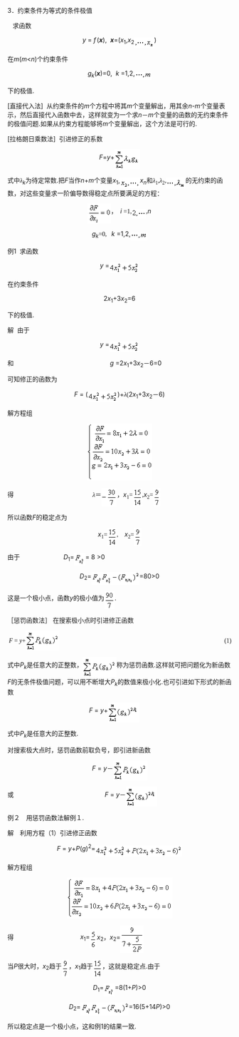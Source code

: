 <div class=Section1>
<p class=MsoNormal><span lang=EN-US>3</span><span lang=ZH-CN style='font-family:
宋体_GB2312'>．约束条件为等式的条件极值</span></p>
<p class=MsoNormal><span lang=EN-US>&nbsp;&nbsp; </span><span lang=ZH-CN
style='font-family:宋体_GB2312'>求函数</span></p>
<p class=MsoNormal align=center style='text-align:center'><i><span lang=EN-US>y
</span></i><span lang=EN-US>=<i> f</i></span><i><span lang=EN-US
style='font-size:5.5pt'> </span></i><span lang=EN-US>(<b><i>x</i></b>),&nbsp; <b><i>x</i></b>=(<i>x</i><sub>1</sub>,<i>x</i><sub>2<img
width=45 height=24 src="res/17e9d95da129bdd93c34fb6cc6aaaa52_5490_files/image002.gif"
u1:shapes="_x0000_i1025" align=absmiddle></sub>)</span></p>
<p class=MsoNormal><span lang=ZH-CN style='font-family:宋体_GB2312'>在</span><i><span
lang=EN-US>m</span></i><span lang=EN-US>(<i>m</i>&lt;<i>n</i>)</span><span
lang=ZH-CN style='font-family:宋体_GB2312'>个约束条件</span></p>
<p class=MsoNormal align=center style='text-align:center'><i><span lang=EN-US>g<sub>k</sub></span></i><span
lang=EN-US>(<b><i>x</i></b>)=0,&nbsp; <i>k </i>=1,2,<sub><img width=37
height=17 src="res/17e9d95da129bdd93c34fb6cc6aaaa52_5490_files/image004.gif"
u1:shapes="_x0000_i1026" align=absmiddle></sub></span></p>
<p class=MsoNormal><span lang=ZH-CN style='font-family:宋体_GB2312'>下的极值</span><span
lang=EN-US>.</span></p>
<p class=MsoNormal><span lang=EN-US>[</span><span lang=ZH-CN style='font-family:
宋体_GB2312'>直接代入法</span><span lang=EN-US>]&nbsp; </span><span lang=ZH-CN
style='font-family:宋体_GB2312'>从约束条件的</span><i><span lang=EN-US>m</span></i><span
lang=ZH-CN style='font-family:宋体_GB2312'>个方程中将其</span><i><span lang=EN-US>m</span></i><span
lang=ZH-CN style='font-family:宋体_GB2312'>个变量解出，用其余</span><i><span lang=EN-US>n</span></i><span
lang=EN-US>-<i>m</i></span><span lang=ZH-CN style='font-family:宋体_GB2312'>个变量表示，然后直接代入函数中去，这样就变为一个求</span><i><span
lang=EN-US>n</span></i><span lang=ZH-CN style='font-family:宋体_GB2312'>－</span><i><span
lang=EN-US>m</span></i><span lang=ZH-CN style='font-family:宋体_GB2312'>个变量的函数的无约束条件的极值问题</span><span
lang=EN-US>.</span><span lang=ZH-CN style='font-family:宋体_GB2312'>如果从约束方程能够将</span><i><span
lang=EN-US>m</span></i><span lang=ZH-CN style='font-family:宋体_GB2312'>个变量解出，这个方法是可行的</span><span
lang=EN-US>.</span></p>
<p class=MsoNormal><span lang=EN-US>[</span><span lang=ZH-CN style='font-family:
宋体_GB2312'>拉格朗日乘数法</span><span lang=EN-US>]&nbsp; </span><span lang=ZH-CN
style='font-family:宋体_GB2312'>引进修正的系数</span></p>
<p class=MsoNormal align=center style='text-align:center'><i><span lang=EN-US>F</span></i><span
lang=EN-US>=<i>y</i>+</span><sub><span lang=EN-US style='font-size:10.5pt'><img
width=57 height=45 src="res/17e9d95da129bdd93c34fb6cc6aaaa52_5490_files/image006.gif"
u1:shapes="_x0000_i1027" align=absmiddle></span></sub></p>
<p class=MsoNormal><span lang=ZH-CN style='font-family:宋体_GB2312'>式中</span><i><span
lang=ZH-CN style='font-family:宋体_GB2312'>λ</span><sub><span lang=EN-US>k</span></sub></i><span
lang=ZH-CN style='font-family:宋体_GB2312'>为待定常数</span><span lang=EN-US>.</span><span
lang=ZH-CN style='font-family:宋体_GB2312'>把</span><i><span lang=EN-US>F</span></i><span
lang=ZH-CN style='font-family:宋体_GB2312'>当作</span><i><span lang=EN-US>n</span></i><span
lang=EN-US>+<i>m</i></span><span lang=ZH-CN style='font-family:宋体_GB2312'>个变量</span><i><span
lang=EN-US>x</span></i><sub><span lang=EN-US>1</span></sub><span lang=EN-US>,<i><sub><img
width=45 height=23 src="res/17e9d95da129bdd93c34fb6cc6aaaa52_5490_files/image008.gif"
u1:shapes="_x0000_i1028" align=absmiddle></sub>x<sub>n</sub></i></span><span
lang=ZH-CN style='font-family:宋体_GB2312'>和</span><i><span lang=ZH-CN
style='font-family:宋体_GB2312'>λ</span></i><sub><span lang=EN-US
style='font-family:宋体_GB2312'>1</span></sub><span lang=EN-US style='font-family:
宋体_GB2312'>,</span><i><span lang=ZH-CN style='font-family:宋体_GB2312'>λ</span></i><sub><span
lang=EN-US style='font-family:宋体_GB2312'>2</span></sub><span lang=EN-US
style='font-family:宋体_GB2312'>,<sub><img width=43 height=24
src="res/17e9d95da129bdd93c34fb6cc6aaaa52_5490_files/image010.gif" u1:shapes="_x0000_i1029"
align=absmiddle></sub></span><span lang=ZH-CN style='font-family:宋体_GB2312'>的无约束的函数，对这些变量求一阶偏导数得稳定点所要满足的方程：</span></p>
<p class=MsoNormal align=center style='text-align:center'><sub><span
lang=EN-US style='font-size:10.5pt;font-family:宋体_GB2312'><img width=52
height=45 src="res/17e9d95da129bdd93c34fb6cc6aaaa52_5490_files/image012.gif"
u1:shapes="_x0000_i1030" align=absmiddle></span></sub><span lang=ZH-CN
style='font-family:宋体_GB2312'>，</span><span lang=EN-US style='font-family:宋体_GB2312'>&nbsp; </span><i><span
lang=EN-US>i </span></i><span lang=EN-US style='font-family:宋体_GB2312'>=1,<sub><img
width=32 height=21 src="res/17e9d95da129bdd93c34fb6cc6aaaa52_5490_files/image014.gif"
u1:shapes="_x0000_i1031" align=absmiddle></sub>,</span><i><span lang=EN-US>n</span></i></p>
<p class=MsoNormal align=center style='text-align:center'><i><span lang=EN-US>g<sub>k</sub></span></i><span
lang=EN-US style='font-family:宋体_GB2312'>=0,&nbsp;&nbsp; </span><i><span
lang=EN-US>k </span></i><span lang=EN-US>=1,2,<sub><img width=37 height=17
src="res/17e9d95da129bdd93c34fb6cc6aaaa52_5490_files/image016.gif" u1:shapes="_x0000_i1043"
align=absmiddle></sub></span></p>
<p class=MsoNormal><span lang=ZH-CN style='font-family:宋体_GB2312'>例</span><span
lang=EN-US>1&nbsp; </span><span lang=ZH-CN style='font-family:宋体_GB2312'>求函数</span></p>
<p class=MsoNormal align=center style='text-align:center'><i><span lang=EN-US>y
</span></i><span lang=EN-US>=</span><sub><span lang=EN-US style='font-size:
10.5pt'><img width=67 height=24 src="res/17e9d95da129bdd93c34fb6cc6aaaa52_5490_files/image018.gif"
u1:shapes="_x0000_i1044" align=absmiddle></span></sub></p>
<p class=MsoNormal><span lang=ZH-CN style='font-family:宋体_GB2312'>在约束条件</span></p>
<p class=MsoNormal align=center style='text-align:center'><span lang=EN-US>2<i>x</i><sub>1</sub>+3<i>x</i><sub>2</sub>=6</span></p>
<p class=MsoNormal><span lang=ZH-CN style='font-family:宋体_GB2312'>下的极值</span><span
lang=EN-US>.</span></p>
<p class=MsoNormal><span lang=ZH-CN style='font-family:宋体_GB2312'>解</span><span
lang=EN-US>&nbsp; </span><span lang=ZH-CN style='font-family:宋体_GB2312'>由于</span></p>
<p class=MsoNormal align=center style='text-align:center'><i><span lang=EN-US>y
</span></i><span lang=EN-US>=</span><sub><span lang=EN-US style='font-size:
10.5pt'><img width=67 height=24 src="res/17e9d95da129bdd93c34fb6cc6aaaa52_5490_files/image020.gif"
u1:shapes="_x0000_i1045" align=absmiddle></span></sub></p>
<p class=MsoNormal><span lang=ZH-CN style='font-family:宋体_GB2312'>和</span><span
lang=EN-US>&nbsp;&nbsp; &nbsp;&nbsp;&nbsp;&nbsp;&nbsp;&nbsp;&nbsp; &nbsp;&nbsp;&nbsp;&nbsp;&nbsp;&nbsp;&nbsp;&nbsp;&nbsp;&nbsp;&nbsp;&nbsp;&nbsp;&nbsp;&nbsp;&nbsp;&nbsp;&nbsp;&nbsp;&nbsp;&nbsp;&nbsp;&nbsp;&nbsp;&nbsp;&nbsp;&nbsp;&nbsp;&nbsp;&nbsp;&nbsp;&nbsp;&nbsp;&nbsp;&nbsp;&nbsp;&nbsp;&nbsp;&nbsp;&nbsp; &nbsp;&nbsp;&nbsp;<i>g
</i>=2<i>x</i><sub>1</sub>+3<i>x</i><sub>2</sub></span><span lang=ZH-CN
style='font-family:宋体_GB2312'>－</span><span lang=EN-US>6=0</span></p>
<p class=MsoNormal><span lang=ZH-CN style='font-family:宋体_GB2312'>可知修正的函数为</span></p>
<p class=MsoNormal align=center style='text-align:center'><i><span lang=EN-US>F
</span></i><span lang=EN-US>= (</span><sub><span lang=EN-US style='font-size:
10.5pt'><img width=67 height=24 src="res/17e9d95da129bdd93c34fb6cc6aaaa52_5490_files/image021.gif"
u1:shapes="_x0000_i1046" align=absmiddle></span></sub><span lang=EN-US>)+</span><i><span
lang=ZH-CN style='font-family:宋体_GB2312'>λ</span></i><span lang=EN-US
style='font-family:宋体_GB2312'>(</span><span lang=EN-US>2<i>x</i><sub>1</sub>+3<i>x</i><sub>2</sub></span><span
lang=ZH-CN style='font-family:宋体_GB2312'>－</span><span lang=EN-US>6)</span></p>
<p class=MsoNormal><span lang=ZH-CN style='font-family:宋体_GB2312'>解方程组</span></p>
<p class=MsoNormal align=center style='text-align:center'><sub><span
lang=EN-US style='font-size:10.5pt'><img width=147 height=128
src="res/17e9d95da129bdd93c34fb6cc6aaaa52_5490_files/image023.gif" u1:shapes="_x0000_i1047"></span></sub></p>
<p class=MsoNormal><span lang=ZH-CN style='font-family:宋体_GB2312'>得</span><span
lang=EN-US>&nbsp;&nbsp;&nbsp;&nbsp;&nbsp;&nbsp;&nbsp;&nbsp;&nbsp;&nbsp;&nbsp;&nbsp;&nbsp;&nbsp;&nbsp;&nbsp;&nbsp;&nbsp;&nbsp;&nbsp;&nbsp;&nbsp;&nbsp;&nbsp;&nbsp;&nbsp;&nbsp;&nbsp;&nbsp;&nbsp;&nbsp;&nbsp;&nbsp;&nbsp;&nbsp;&nbsp;&nbsp;&nbsp;&nbsp;&nbsp;&nbsp;&nbsp;&nbsp;&nbsp; </span><i><span
lang=ZH-CN style='font-family:宋体_GB2312'>λ</span></i><span lang=ZH-CN
style='font-family:宋体_GB2312'>＝</span><sub><span lang=EN-US style='font-size:
10.5pt;font-family:宋体_GB2312'><img width=35 height=41
src="res/17e9d95da129bdd93c34fb6cc6aaaa52_5490_files/image025.gif" u1:shapes="_x0000_i1048"
align=absmiddle></span></sub><span lang=ZH-CN style='font-family:宋体_GB2312'>，</span><i><span
lang=EN-US>x</span></i><sub><span lang=EN-US style='font-family:宋体_GB2312'>1</span></sub><span
lang=EN-US style='font-family:宋体_GB2312'>=</span><sub><span lang=EN-US
style='font-size:10.5pt;font-family:宋体_GB2312'><img width=21 height=41
src="res/17e9d95da129bdd93c34fb6cc6aaaa52_5490_files/image027.gif" u1:shapes="_x0000_i1049"
align=absmiddle></span></sub><span lang=EN-US style='font-family:宋体_GB2312'>,</span><i><span
lang=EN-US>x</span></i><sub><span lang=EN-US style='font-family:宋体_GB2312'>2</span></sub><span
lang=EN-US style='font-family:宋体_GB2312'>=</span><sub><span lang=EN-US
style='font-size:10.5pt;font-family:宋体_GB2312'><img width=16 height=41
src="res/17e9d95da129bdd93c34fb6cc6aaaa52_5490_files/image029.gif" u1:shapes="_x0000_i1050"
align=absmiddle></span></sub></p>
<p class=MsoNormal><span lang=ZH-CN style='font-family:宋体_GB2312'>所以函数</span><i><span
lang=EN-US>F</span></i><span lang=ZH-CN style='font-family:宋体_GB2312'>的稳定点为</span></p>
<p class=MsoNormal align=center style='text-align:center'><i><span lang=EN-US>x</span></i><sub><span
lang=EN-US style='font-family:宋体_GB2312'>1</span></sub><span lang=EN-US
style='font-family:宋体_GB2312'>=</span><sub><span lang=EN-US style='font-size:
10.5pt;font-family:宋体_GB2312'><img width=21 height=41
src="res/17e9d95da129bdd93c34fb6cc6aaaa52_5490_files/image031.gif" u1:shapes="_x0000_i1051"
align=absmiddle></span></sub><span lang=EN-US style='font-family:宋体_GB2312'>,&nbsp;&nbsp;&nbsp; </span><i><span
lang=EN-US>x</span></i><sub><span lang=EN-US style='font-family:宋体_GB2312'>2</span></sub><span
lang=EN-US style='font-family:宋体_GB2312'>=</span><sub><span lang=EN-US
style='font-size:10.5pt;font-family:宋体_GB2312'><img width=16 height=41
src="res/17e9d95da129bdd93c34fb6cc6aaaa52_5490_files/image033.gif" u1:shapes="_x0000_i1052"
align=absmiddle></span></sub></p>
<p class=MsoNormal><span lang=ZH-CN style='font-family:宋体_GB2312'>由于</span><span
lang=EN-US style='font-family:宋体_GB2312'>&nbsp;&nbsp;&nbsp;&nbsp;&nbsp;&nbsp;&nbsp;
&nbsp;&nbsp;&nbsp;&nbsp;&nbsp;&nbsp;&nbsp;&nbsp;&nbsp;&nbsp;&nbsp;&nbsp;&nbsp;&nbsp;&nbsp;&nbsp;&nbsp;&nbsp;&nbsp; </span><i><span
lang=EN-US>D</span></i><sub><span lang=EN-US>1</span></sub><span lang=EN-US>=</span><sub><span
lang=EN-US style='font-size:10.5pt'><img width=25 height=28
src="res/17e9d95da129bdd93c34fb6cc6aaaa52_5490_files/image035.gif" u1:shapes="_x0000_i1053"
align=absmiddle></span></sub><span lang=EN-US>= 8 &gt;0</span></p>
<p class=MsoNormal align=center style='text-align:center'><i><span lang=EN-US>D</span></i><sub><span
lang=EN-US>2</span></sub><span lang=EN-US>=</span><sub><span lang=EN-US
style='font-size:10.5pt'><img width=108 height=29
src="res/17e9d95da129bdd93c34fb6cc6aaaa52_5490_files/image037.gif" u1:shapes="_x0000_i1054"
align=absmiddle></span></sub><span lang=EN-US>=80&gt;0</span></p>
<p class=MsoNormal><span lang=ZH-CN style='font-family:宋体_GB2312'>这是一个极小点，函数</span><i><span
lang=EN-US>y</span></i><span lang=ZH-CN style='font-family:宋体_GB2312'>的极小值为</span><sub><span
lang=EN-US style='font-size:10.5pt'><img width=23 height=41
src="res/17e9d95da129bdd93c34fb6cc6aaaa52_5490_files/image039.gif" u1:shapes="_x0000_i1055"
align=absmiddle></span></sub><span lang=EN-US>.</span></p>
<p class=MsoNormal><span lang=ZH-CN style='font-family:宋体_GB2312'>［惩罚函数法］</span><span
lang=ZH-CN> </span><span lang=ZH-CN style='font-family:宋体_GB2312'>在搜索极小点时引进修正函数</span></p>
<pre style='text-align:right' align=right><i><span lang=EN-US style='font-family:
"Times New Roman"'>F </span></i><span lang=EN-US style='font-family:"Times New Roman"'>= <i>y</i>+</span><span
lang=EN-US style='font-size:10.5pt'><img width=76 height=45
src="res/17e9d95da129bdd93c34fb6cc6aaaa52_5490_files/image041.gif" u1:shapes="_x0000_i1056"
align=absmiddle></span><span lang=EN-US>&nbsp;&nbsp;&nbsp;&nbsp;&nbsp;&nbsp;&nbsp;&nbsp;&nbsp;&nbsp;&nbsp;&nbsp;&nbsp;&nbsp;&nbsp; &nbsp;&nbsp;&nbsp;&nbsp;&nbsp;&nbsp;&nbsp;&nbsp;&nbsp;&nbsp;&nbsp;&nbsp;&nbsp;&nbsp;&nbsp;&nbsp;&nbsp;&nbsp;&nbsp;&nbsp;&nbsp;&nbsp;&nbsp;&nbsp;&nbsp;&nbsp;&nbsp; </span><span
lang=EN-US style='font-family:"Times New Roman"'>(1)</span></pre>
<p class=MsoNormal><span lang=ZH-CN style='font-family:宋体_GB2312'>式中</span><i><span
lang=EN-US>P<sub>k</sub></span></i><span lang=ZH-CN style='font-family:宋体_GB2312'>是任意大的正整数，</span><sub><span
lang=EN-US style='font-size:10.5pt'><img width=76 height=45
src="res/17e9d95da129bdd93c34fb6cc6aaaa52_5490_files/image043.gif" u1:shapes="_x0000_i1057"
align=absmiddle></span></sub><span lang=ZH-CN style='font-family:宋体_GB2312'>称为惩罚函数</span><span
lang=EN-US>.</span><span lang=ZH-CN style='font-family:宋体_GB2312'>这样就可把问题化为新函数</span><i><span
lang=EN-US>F</span></i><span lang=ZH-CN style='font-family:宋体_GB2312'>的无条件极值问题，可以用不断增大</span><i><span
lang=EN-US>P<sub>k</sub></span></i><span lang=ZH-CN style='font-family:宋体_GB2312'>的数值来极小化</span><span
lang=EN-US>.</span><span lang=ZH-CN style='font-family:宋体_GB2312'>也可引进如下形式的新函数</span></p>
<p class=MsoNormal align=center style='text-align:center'><i><span lang=EN-US>F
</span></i><span lang=EN-US>= <i>y</i>+</span><sub><span lang=EN-US
style='font-size:10.5pt'><img width=71 height=45
src="res/17e9d95da129bdd93c34fb6cc6aaaa52_5490_files/image045.gif" u1:shapes="_x0000_i1058"
align=absmiddle></span></sub><span lang=EN-US>&nbsp;&nbsp;&nbsp;&nbsp;&nbsp;&nbsp; </span></p>
<p class=MsoNormal><span lang=ZH-CN style='font-family:宋体_GB2312'>式中</span><i><span
lang=EN-US>P<sub>k</sub></span></i><span lang=ZH-CN style='font-family:宋体_GB2312'>是任意大的正整数</span><span
lang=EN-US>.</span></p>
<p class=MsoNormal><span lang=ZH-CN style='font-family:宋体_GB2312'>对搜索极大点时，惩罚函数前取负号，即引进新函数</span></p>
<p class=MsoNormal align=center style='text-align:center'><i><span lang=EN-US>F
</span></i><span lang=EN-US>= <i>y</i></span><span lang=ZH-CN style='font-family:
宋体_GB2312'>－</span><sub><span lang=EN-US style='font-size:10.5pt'><img
width=76 height=45 src="res/17e9d95da129bdd93c34fb6cc6aaaa52_5490_files/image047.gif"
u1:shapes="_x0000_i1059" align=absmiddle></span></sub></p>
<p class=MsoNormal><span lang=ZH-CN style='font-family:宋体_GB2312'>或</span><span
lang=EN-US>&nbsp;&nbsp; &nbsp;&nbsp;&nbsp; &nbsp;&nbsp;&nbsp;&nbsp;&nbsp;&nbsp;&nbsp;&nbsp;&nbsp;&nbsp;&nbsp;&nbsp;&nbsp;&nbsp;&nbsp;&nbsp;&nbsp;&nbsp;&nbsp;&nbsp;&nbsp;&nbsp;&nbsp;&nbsp;&nbsp;&nbsp;&nbsp;&nbsp;&nbsp;&nbsp;&nbsp;&nbsp;&nbsp;&nbsp;&nbsp;&nbsp;&nbsp;&nbsp;&nbsp;&nbsp;&nbsp;&nbsp;&nbsp;&nbsp; <i>F
</i>= <i>y</i></span><span lang=ZH-CN style='font-family:宋体_GB2312'>－</span><sub><span
lang=EN-US style='font-size:10.5pt'><img width=71 height=45
src="res/17e9d95da129bdd93c34fb6cc6aaaa52_5490_files/image049.gif" u1:shapes="_x0000_i1060"
align=absmiddle></span></sub><span lang=EN-US>&nbsp;&nbsp;&nbsp;&nbsp; </span></p>
<p class=MsoNormal><span lang=ZH-CN style='font-family:宋体_GB2312'>例２　用惩罚函数法解例１</span><span
lang=EN-US>.</span></p>
<p class=MsoNormal><span lang=ZH-CN style='font-family:宋体_GB2312'>解　利用方程（</span><span
lang=EN-US>1</span><span lang=ZH-CN style='font-family:宋体_GB2312'>）引进修正函数</span></p>
<p class=MsoNormal align=center style='text-align:center'><i><span lang=EN-US>F
</span></i><span lang=EN-US>= <i>y</i>+<i>P</i>(<i>g</i>)<sup>2</sup>=</span><sub><span
lang=EN-US style='font-size:10.5pt'><img width=195 height=24
src="res/17e9d95da129bdd93c34fb6cc6aaaa52_5490_files/image051.gif" u1:shapes="_x0000_i1061"
align=absmiddle></span></sub></p>
<p class=MsoNormal><span lang=ZH-CN style='font-family:宋体_GB2312'>解方程组</span></p>
<p class=MsoNormal align=center style='text-align:center'><sub><span
lang=EN-US style='font-size:10.5pt'><img width=237 height=91
src="res/17e9d95da129bdd93c34fb6cc6aaaa52_5490_files/image053.gif" u1:shapes="_x0000_i1062"></span></sub></p>
<p class=MsoNormal><span lang=ZH-CN style='font-family:宋体_GB2312'>得</span><span
lang=EN-US>&nbsp;&nbsp;&nbsp;&nbsp;&nbsp;&nbsp;&nbsp;&nbsp;&nbsp;&nbsp;&nbsp;&nbsp;&nbsp;&nbsp;&nbsp;&nbsp;&nbsp;&nbsp;&nbsp;&nbsp;&nbsp;&nbsp;&nbsp;&nbsp;&nbsp;&nbsp;&nbsp;&nbsp;&nbsp;&nbsp;&nbsp;&nbsp;&nbsp;&nbsp;&nbsp;&nbsp;&nbsp; <i>x</i><sub>1</sub>=</span><sub><span
lang=EN-US style='font-size:10.5pt'><img width=16 height=41
src="res/17e9d95da129bdd93c34fb6cc6aaaa52_5490_files/image055.gif" u1:shapes="_x0000_i1063"
align=absmiddle></span></sub><i><span lang=EN-US>x</span></i><sub><span
lang=EN-US>2</span></sub><span lang=ZH-CN style='font-family:宋体_GB2312'>，</span><i><span
lang=EN-US>x</span></i><sub><span lang=EN-US>2</span></sub><span lang=EN-US>=</span><sub><span
lang=EN-US style='font-size:10.5pt'><img width=52 height=61
src="res/17e9d95da129bdd93c34fb6cc6aaaa52_5490_files/image057.gif" u1:shapes="_x0000_i1064"
align=absmiddle></span></sub></p>
<p class=MsoNormal><span lang=ZH-CN style='font-family:宋体_GB2312'>当</span><i><span
lang=EN-US>P</span></i><span lang=ZH-CN style='font-family:宋体_GB2312'>很大时，</span><i><span
lang=EN-US>x</span></i><sub><span lang=EN-US>2</span></sub><span lang=ZH-CN
style='font-family:宋体_GB2312'>趋于</span><sub><span lang=EN-US style='font-size:
10.5pt'><img width=16 height=41 src="res/17e9d95da129bdd93c34fb6cc6aaaa52_5490_files/image059.gif"
u1:shapes="_x0000_i1065" align=absmiddle></span></sub><span lang=ZH-CN
style='font-family:宋体_GB2312'>，</span><i><span lang=EN-US>x</span></i><sub><span
lang=EN-US>1</span></sub><span lang=ZH-CN style='font-family:宋体_GB2312'>趋于</span><sub><span
lang=EN-US style='font-size:10.5pt'><img width=21 height=41
src="res/17e9d95da129bdd93c34fb6cc6aaaa52_5490_files/image061.gif" u1:shapes="_x0000_i1066"
align=absmiddle></span></sub><span lang=ZH-CN style='font-family:宋体_GB2312'>，这就是稳定点</span><span
lang=EN-US>.</span><span lang=ZH-CN style='font-family:宋体_GB2312'>由于</span></p>
<p class=MsoNormal align=center style='text-align:center'><i><span lang=EN-US>D</span></i><sub><span
lang=EN-US>1</span></sub><span lang=EN-US>=</span><sub><span lang=EN-US
style='font-size:10.5pt'><img width=25 height=28
src="res/17e9d95da129bdd93c34fb6cc6aaaa52_5490_files/image062.gif" u1:shapes="_x0000_i1067"
align=absmiddle></span></sub><span lang=EN-US>=8(1+<i>P</i>)&gt;0</span></p>
<p class=MsoNormal align=center style='text-align:center'><i><span lang=EN-US>D</span></i><sub><span
lang=EN-US>2</span></sub><span lang=EN-US>=</span><sub><span lang=EN-US
style='font-size:10.5pt'><img width=108 height=29
src="res/17e9d95da129bdd93c34fb6cc6aaaa52_5490_files/image063.gif" u1:shapes="_x0000_i1068"
align=absmiddle></span></sub><span lang=EN-US>=16(5+14<i>P</i>)&gt;0</span></p>
<p class=MsoNormal><span lang=ZH-CN style='font-family:宋体_GB2312'>所以稳定点是一个极小点，这和例</span><span
lang=EN-US>1</span><span lang=ZH-CN style='font-family:宋体_GB2312'>的结果一致</span><span
lang=EN-US>.</span></p>
</div>